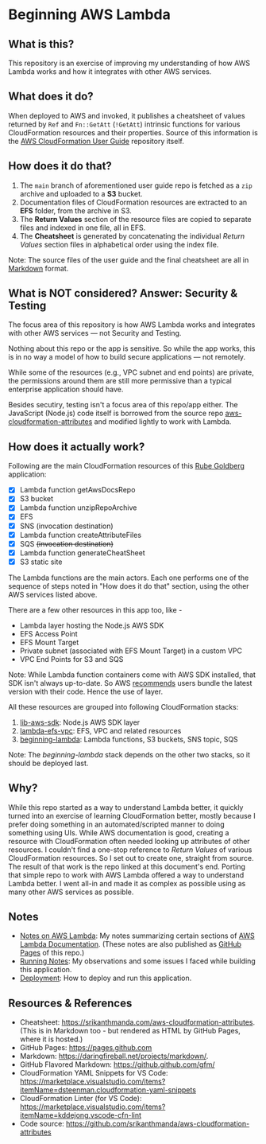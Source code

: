 # Beginning AWS Lambda

## What is this?

This repository is an exercise of improving my understanding of how AWS Lambda works and how it integrates with other AWS services.

## What does it do?

When deployed to AWS and invoked, it publishes a cheatsheet of values returned by `Ref` and `Fn::GetAtt` (`!GetAtt`) intrinsic functions for various CloudFormation resources and their properties. Source of this information is the [AWS CloudFormation User Guide](https://github.com/awsdocs/aws-cloudformation-user-guide) repository itself.

## How does it do that?

1. The `main` branch of aforementioned user guide repo is fetched as a `zip` archive and uploaded to a **S3** bucket.
2. Documentation files of CloudFormation resources are extracted to an **EFS** folder, from the archive in S3.
3. The **Return Values** section of the resource files are copied to separate files and indexed in one file, all in EFS.
4. The **Cheatsheet** is generated by concatenating the individual _Return Values_ section files in alphabetical order using the index file.

Note: The source files of the user guide and the final cheatsheet are all in [Markdown](https://daringfireball.net/projects/markdown/) format.

## What is NOT considered? Answer: Security & Testing

The focus area of this repository is how AWS Lambda works and integrates with other AWS services — not Security and Testing.

Nothing about this repo or the app is sensitive. So while the app works, this is in no way a model of how to build secure applications — not remotely.

While some of the resources (e.g., VPC subnet and end points) are private, the permissions around them are still more permissive than a typical enterprise application should have.

Besides secutiry, testing isn't a focus area of this repo/app either. The JavaScript (Node.js) code itself is borrowed from the source repo [aws-cloudformation-attributes](https://github.com/srikanthmanda/aws-cloudformation-attributes) and modified lightly to work with Lambda.

## How does it actually work?

Following are the main CloudFormation resources of this [Rube Goldberg](https://en.wikipedia.org/wiki/Rube_Goldberg_machine) application:

- [x] Lambda function getAwsDocsRepo
- [x] S3 bucket
- [x] Lambda function unzipRepoArchive
- [x] EFS
- [x] SNS (invocation destination)
- [x] Lambda function createAttributeFiles
- [x] SQS ~~(invocation destination)~~
- [x] Lambda function generateCheatSheet
- [x] S3 static site

The Lambda functions are the main actors. Each one performs one of the sequence of steps noted in "How does it do that" section, using the other AWS services listed above.

There are a few other resources in this app too, like -

- Lambda layer hosting the Node.js AWS SDK
- EFS Access Point
- EFS Mount Target
- Private subnet (associated with EFS Mount Target) in a custom VPC
- VPC End Points for S3 and SQS

Note: While Lambda function containers come with AWS SDK installed, that SDK isn't always up-to-date. So AWS [recommends](https://aws.amazon.com/premiumsupport/knowledge-center/lambda-layer-aws-sdk-latest-version/) users bundle the latest version with their code. Hence the use of layer.

All these resources are grouped into following CloudFormation stacks:

1. [lib-aws-sdk](sam-config/template-lib-aws-sdk.yml): Node.js AWS SDK layer
2. [lambda-efs-vpc](sam-config/template-efs-vpc.yml): EFS, VPC and related resources
3. [beginning-lambda](sam-config/template.yml): Lambda functions, S3 buckets, SNS topic, SQS

Note: The _beginning-lambda_ stack depends on the other two stacks, so it should be deployed last.

## Why?

While this repo started as a way to understand Lambda better, it quickly turned into an exercise of learning CloudFormation better, mostly because I prefer doing something in an automated/scripted manner to doing something using UIs. While AWS documentation is good, creating a resource with CloudFormation often needed looking up attributes of other resources. I couldn't find a one-stop reference to _Return Values_ of various CloudFormation resources. So I set out to create one, straight from source. The result of that work is the repo linked at this document's end. Porting that simple repo to work with AWS Lambda offered a way to understand Lambda better. I went all-in and made it as complex as possible using as many other AWS services as possible.

## Notes

- [Notes on AWS Lambda](docs/index.md): My notes summarizing certain sections of [AWS Lambda Documentation](https://docs.aws.amazon.com/lambda/latest/dg/welcome.html). (These notes are also published as [GitHub Pages](https://srikanthmanda.com/beginnging-aws-lambda) of this repo.)
- [Running Notes](notes/running-notes.md): My observations and some issues I faced while building this application.
- [Deployment](notes/deployment.md): How to deploy and run this application.

## Resources & References

- Cheatsheet: https://srikanthmanda.com/aws-cloudformation-attributes. (This is in Markdown too - but rendered as HTML by GitHub Pages, where it is hosted.)
- GitHub Pages: https://pages.github.com
- Markdown: https://daringfireball.net/projects/markdown/.
- GitHub Flavored Markdown: https://github.github.com/gfm/
- CloudFormation YAML Snippets for VS Code: https://marketplace.visualstudio.com/items?itemName=dsteenman.cloudformation-yaml-snippets
- CloudFormation Linter (for VS Code): https://marketplace.visualstudio.com/items?itemName=kddejong.vscode-cfn-lint
- Code source: https://github.com/srikanthmanda/aws-cloudformation-attributes
